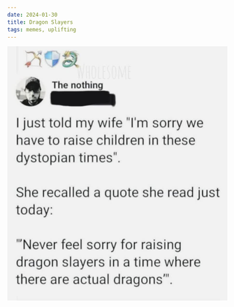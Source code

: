 ```yaml
---
date: 2024-01-30
title: Dragon Slayers
tags: memes, uplifting
---
```


![dragonslayer](https://raw.githubusercontent.com/muneer78/muneer78.github.io/master/images/dragonslayer.png)
